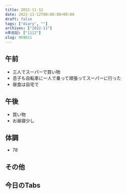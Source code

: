 ```yaml
---
title: 2022-11-12
date: 2022-11-12T00:00:00+09:00
draft: false
tags: ["diary", ""]
archives: ["2022-11"]
n年日記: ["1112"]
slug: 969621
---
```

## 午前
- 三人でスーパーで買い物
- 息子も自転車に一人で乗って頑張ってスーパーに行った
- 昼食は自宅で
## 午後
- 買い物
- お昼寝少し
## 体調
- 78
## その他
## 今日のTabs